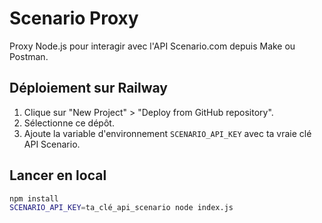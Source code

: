 # Scenario Proxy

Proxy Node.js pour interagir avec l'API Scenario.com depuis Make ou Postman.

## Déploiement sur Railway

1. Clique sur "New Project" > "Deploy from GitHub repository".
2. Sélectionne ce dépôt.
3. Ajoute la variable d'environnement `SCENARIO_API_KEY` avec ta vraie clé API Scenario.

## Lancer en local

```bash
npm install
SCENARIO_API_KEY=ta_clé_api_scenario node index.js
```
